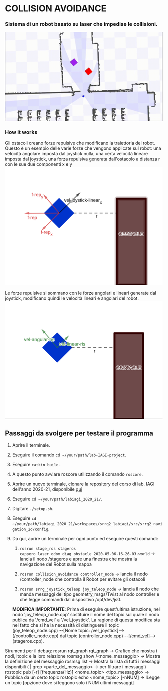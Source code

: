 # COLLISION AVOIDANCE

### Sistema di un robot basato su laser che impedise le collisioni.

![collision_avoidance](collision_avoidance.gif)

### How it works

Gli ostacoli creano forze repulsive che modificano la traiettoria del robot. Questo è un esempio delle varie forze che vengono applicate sul robot: una velocità angolare imposta dal joystick nulla, una certa velocità lineare imposta dal joystick, una forza repulsiva generata dall'ostacolo a distanza r con le sue due componenti x e y
![forze_repulsive](forze_repulsive.png)

Le forze repulsive si sommano con le forze angolari e lineari generate dal joystick, modificano quindi le velocità lineari e angolari del robot.
![forze_risultanti](forze_risultanti.png)

## Passaggi da svolgere per testare il programma
1.  Aprire il terminale.

1.  Eseguire il comando `cd ~/your/path/lab-IAGI-project`.
	
1.  Eseguire `catkin build`.

1.  A questo punto avviare roscore utilizzando il comando `roscore`.

1.  Aprire un nuovo terminale, clonare la repository del corso di lab. IAGI dell'anno 2020-21, disponibile [qui](https://gitlab.com/grisetti/labiagi_2020_21)

1.  Eseguire `cd ~/your/path/labiagi_2020_21/`.

1.  Digitare `./setup.sh`.

1.  Eseguire `cd ~/your/path/labiagi_2020_21/workspaces/srrg2_labiagi/src/srrg2_navigation_2d/config`.

1.  Da qui, aprire un terminale per ogni punto ed eseguire questi comandi:
	
	1.  `rosrun stage_ros stageros cappero_laser_odom_diag_obstacle_2020-05-06-16-26-03.world`  -> lancia il nodo /stageros e apre una finestra che mostra la navigazione del Robot sulla mappa
	
	1.  `rosrun collision_avoidance controller_node`    -> lancia il nodo /controller_node che controlla il Robot per evitare gli ostacoli 
		  
	1.  `rosrun srrg_joystick_teleop joy_teleop_node` -> lancia il nodo che manda messaggi del tipo geometry_msgs/Twist al nodo controller e che legge commandi dal dispositivo /opt/dev/js0. 
	
	**MODIFICA IMPORTANTE**: Prima di eseguire quest'ultima istruzione, nel nodo 'joy_teleop_node.cpp' sostituire il nome del topic sul quale il nodo publica da '/cmd_vel' a '/vel_joystick'. La ragione di questa modifica sta nel fatto che si ha la necessità di distinguere il topic  (joy_teleop_node.cpp) --[Nome topic: /vel_joystick]--> (/controller_node.cpp) dal topic (controller_node.cpp) --[/cmd_vel]--> (stageros.cpp).


Strumenti per il debug:
	rosrun rqt_graph rqt_graph  -> Grafico che mostra i nodi, itopic e la loro relazione
	rosmsg show <package>/<nome_messaggio>  ->  Mostra la definizione del messaggio
	rosmsg  list -> Mostra la lista di tutti i messaggi disponibili   ( | grep <parte_del_messaggio>   -> per filtrare i messaggi)
	rostopic pub [-r] [frequenza(Hz)] <nome_topic> <tipo_messaggio>   -> Pubblica da un certo topic 
	rostopic echo <nome_topic> [-nNUM]  -> lLegge un topic [opzione dove si leggono solo i NUM ultimi messaggi]	
